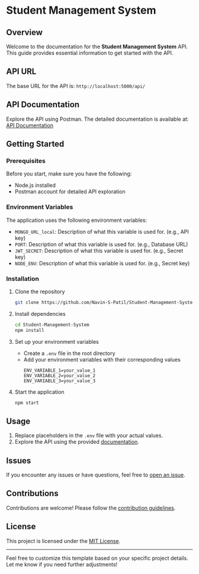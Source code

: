 # Student Management System

## Overview

Welcome to the documentation for the **Student Management System** API. This guide provides essential information to get started with the API.

## API URL

The base URL for the API is: `http://localhost:5000/api/`

## API Documentation

Explore the API using Postman. The detailed documentation is available at: [API Documentation](https://documenter.getpostman.com/view/28773422/2s9YsFEEeU)

## Getting Started

### Prerequisites

Before you start, make sure you have the following:

- Node.js installed
- Postman account for detailed API exploration

### Environment Variables

The application uses the following environment variables:

- `MONGO_URL_local`: Description of what this variable is used for. (e.g., API key)
- `PORT`: Description of what this variable is used for. (e.g., Database URL)
- `JWT_SECRET`: Description of what this variable is used for. (e.g., Secret key)
- `NODE_ENV`: Description of what this variable is used for. (e.g., Secret key)

### Installation

1. Clone the repository
   ```bash
   git clone https://github.com/Navin-S-Patil/Student-Management-System.git
   ```

2. Install dependencies
   ```bash
   cd Student-Management-System
   npm install
   ```

3. Set up your environment variables
   - Create a `.env` file in the root directory
   - Add your environment variables with their corresponding values
     ```env
     ENV_VARIABLE_1=your_value_1
     ENV_VARIABLE_2=your_value_2
     ENV_VARIABLE_3=your_value_3
     ```

4. Start the application
   ```bash
   npm start
   ```

## Usage

1. Replace placeholders in the `.env` file with your actual values.
2. Explore the API using the provided [documentation](https://documenter.getpostman.com/view/28773422/2s9YsFEEeU).

## Issues

If you encounter any issues or have questions, feel free to [open an issue](https://github.com/Navin-S-Patil/Student-Management-System.git/issues).

## Contributions

Contributions are welcome! Please follow the [contribution guidelines](CONTRIBUTING.md).

## License

This project is licensed under the [MIT License](LICENSE).

---

Feel free to customize this template based on your specific project details. Let me know if you need further adjustments!